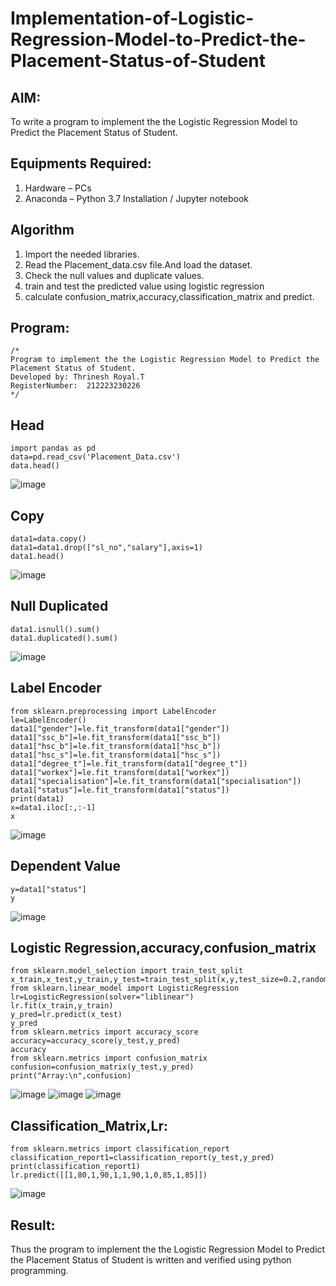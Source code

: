 
# Implementation-of-Logistic-Regression-Model-to-Predict-the-Placement-Status-of-Student

## AIM:
To write a program to implement the the Logistic Regression Model to Predict the Placement Status of Student.

## Equipments Required:
1. Hardware – PCs
2. Anaconda – Python 3.7 Installation / Jupyter notebook

## Algorithm
1. Import the needed libraries.
2. Read the Placement_data.csv file.And load the dataset.
3. Check the null values and duplicate values.
4. train and test the predicted value using logistic regression
5. calculate confusion_matrix,accuracy,classification_matrix and predict.

## Program:
```
/*
Program to implement the the Logistic Regression Model to Predict the Placement Status of Student.
Developed by: Thrinesh Royal.T
RegisterNumber:  212223230226
*/
```
## Head
```
import pandas as pd
data=pd.read_csv('Placement_Data.csv')
data.head()
```
![image](https://github.com/Jeshwanthkumarpayyavula/Implementation-of-Logistic-Regression-Model-to-Predict-the-Placement-Status-of-Student/assets/145742402/58f776d2-6a40-46ab-8d9c-afab7d7a65fa)

## Copy
```
data1=data.copy()
data1=data1.drop(["sl_no","salary"],axis=1)
data1.head()
```
![image](https://github.com/Jeshwanthkumarpayyavula/Implementation-of-Logistic-Regression-Model-to-Predict-the-Placement-Status-of-Student/assets/145742402/22b1b092-72aa-4f87-adea-df33b366fd28)

## Null Duplicated
```
data1.isnull().sum()
data1.duplicated().sum()
```
![image](https://github.com/Jeshwanthkumarpayyavula/Implementation-of-Logistic-Regression-Model-to-Predict-the-Placement-Status-of-Student/assets/145742402/cc75f313-c0f8-4d6f-934d-743e32037183)
## Label Encoder
```
from sklearn.preprocessing import LabelEncoder
le=LabelEncoder()
data1["gender"]=le.fit_transform(data1["gender"])
data1["ssc_b"]=le.fit_transform(data1["ssc_b"])
data1["hsc_b"]=le.fit_transform(data1["hsc_b"])
data1["hsc_s"]=le.fit_transform(data1["hsc_s"])
data1["degree_t"]=le.fit_transform(data1["degree_t"])
data1["workex"]=le.fit_transform(data1["workex"])
data1["specialisation"]=le.fit_transform(data1["specialisation"])
data1["status"]=le.fit_transform(data1["status"])
print(data1)
x=data1.iloc[:,:-1]
x
```
![image](https://github.com/Jeshwanthkumarpayyavula/Implementation-of-Logistic-Regression-Model-to-Predict-the-Placement-Status-of-Student/assets/145742402/1b56f9c7-368e-4a7b-96ca-120db946f771)
## Dependent Value
```
y=data1["status"]
y
```
![image](https://github.com/Jeshwanthkumarpayyavula/Implementation-of-Logistic-Regression-Model-to-Predict-the-Placement-Status-of-Student/assets/145742402/905384b3-5469-497b-a66c-0d73a01493d0)

## Logistic Regression,accuracy,confusion_matrix
```
from sklearn.model_selection import train_test_split
x_train,x_test,y_train,y_test=train_test_split(x,y,test_size=0.2,random_state=0)
from sklearn.linear_model import LogisticRegression
lr=LogisticRegression(solver="liblinear")
lr.fit(x_train,y_train)
y_pred=lr.predict(x_test)
y_pred
from sklearn.metrics import accuracy_score
accuracy=accuracy_score(y_test,y_pred)
accuracy
from sklearn.metrics import confusion_matrix
confusion=confusion_matrix(y_test,y_pred)
print("Array:\n",confusion)

```
![image](https://github.com/Jeshwanthkumarpayyavula/Implementation-of-Logistic-Regression-Model-to-Predict-the-Placement-Status-of-Student/assets/145742402/09dc2a0f-e9b5-4200-9b58-4f04a448e089)
![image](https://github.com/Jeshwanthkumarpayyavula/Implementation-of-Logistic-Regression-Model-to-Predict-the-Placement-Status-of-Student/assets/145742402/f700dcd8-ecbc-4943-a0ca-7ea94f44e654)
![image](https://github.com/Jeshwanthkumarpayyavula/Implementation-of-Logistic-Regression-Model-to-Predict-the-Placement-Status-of-Student/assets/145742402/d8b9adb2-5d3a-41fc-8fa2-228d32846f43)
## Classification_Matrix,Lr:
```
from sklearn.metrics import classification_report
classification_report1=classification_report(y_test,y_pred)
print(classification_report1)
lr.predict([[1,80,1,90,1,1,90,1,0,85,1,85]])
```
![image](https://github.com/Jeshwanthkumarpayyavula/Implementation-of-Logistic-Regression-Model-to-Predict-the-Placement-Status-of-Student/assets/145742402/9a1238e1-e037-484a-b9b6-d9cab198aa77)
## Result:
Thus the program to implement the the Logistic Regression Model to Predict the Placement Status of Student is written and verified using python programming.
